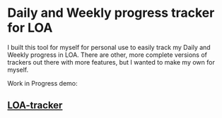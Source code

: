 # Daily and Weekly progress tracker for LOA


I built this tool for myself for personal use to easily track my Daily and Weekly progress in LOA.
There are other, more complete versions of trackers out there with more features, but I wanted to make my own for myself.

Work in Progress demo:

## [LOA-tracker](https://master.d1ggq87hs8wh3n.amplifyapp.com/)
